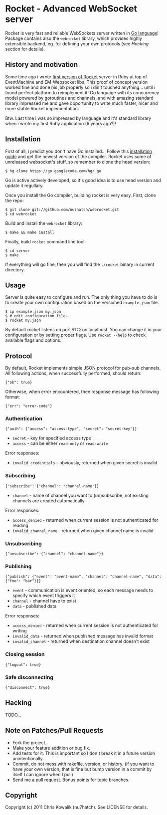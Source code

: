 # Rocket - Advanced WebSocket server

Rocket is very fast and reliable WebSockets server written in [Go language](http://golang.org)!
Package contains also the `webrocket` library, which provides highly extensible
backend, eg. for defining your own protocols (see *Hacking* section for details). 

## History and motivation

Some time ago i wrote [first version of Rocket](https://github.com/araneo/rocket) 
server in Ruby at top of EventMachine and EM-Websocket libs. This proof of concept
version worked fine and done his job properly so i din't touched anything... until 
i found perfect platform to reimplement it! Go language with its concurrency model 
powered by goroutines and channels, and with amazing standard library impressed me 
and gave opportunity to write much faster, nicer and more stable Rocket implementation. 

Btw. Last time i was so impressed by language and it's standard library when i wrote
my first Ruby application (6 years ago?)!

## Installation

First of all, i predict you don't have Go installed... Follow this 
[installation guide](http://golang.org/doc/install.html) and get the newest version
of the compiler. Rocket uses some of unreleased websocket's stuff, so remember to clone
the head version:

    $ hg clone https://go.googlecode.com/hg/ go

Go is active actively developed, so it's good idea is to use head version and update 
it regullary. 

Once you install the Go compiler, building rocket is very easy.
First, clone the repo:

    $ git clone git://github.com/nu7hatch/webrocket.git
    $ cd webrocket
	
Build and install the `webrocket` library:
 	
    $ make && make install
	
Finally, build `rocket` command line tool:

    $ cd server
    $ make
	
If everything will go fine, then you will find the `./rocket` binary in  current 
directory.

## Usage

Server is quite easy to configure and run. The only thing you have to do
is to create your own configuration based on the versioned `example.json` file. 

    $ cp example.json my.json
    $ # edit configuration file...
    $ rocket my.json

By default rocket listens on port `9772` on localhost. You can change it
in your configuration or by setting proper flags. Use `rocket --help` to 
check available flags and options.

## Protocol

By default, Rocket implements simple JSON protocol for pub-sub channels. All following actions, 
when successfully performed, should return:

    {"ok": true}
    
Otherwise, when error encountered, then response message has following format:

    {"err": "error-code"}

### Authentication

    {"auth": {"access": "access-type", "secret": "secret-key"}}

* `secret` - key for specified access type
* `access` - can be either `read-only` or `read-write`

Error responses:

* `invalid_credentials` - obviously, returned when given secret is invalid

### Subscribing

    {"subscribe": {"channel": "channel-name"}}

* `channel` - name of channel you want to (un)subscribe, not existing channels are created automatically
    
Error responses:

* `access_denied` - returned when current session is not authenticated for reading
* `invalid_channel_name` - returned when given channel name is invalid

### Unsubscribing

    {"unsubscribe": {"channel": "channel-name"}}

### Publishing

    {"publish": {"event": "event-name", "channel": "channel-name", "data": {"foo": "bar"}}}

* `event` - communication is event oriented, so each message needs to specify which event triggers it
* `channel` - channel have to exist
* `data` - published data

Error responses:

* `access_denied` - returned when current session is not authenticated for writing
* `invalid_data` - returned when published message has invalid format
* `invalid_channel` - returned when destination channel doesn't exist

### Closing session

    {"logout": true}
    
### Safe disconnecting

    {"disconnect": true}

## Hacking

TODO...

## Note on Patches/Pull Requests
 
* Fork the project.
* Make your feature addition or bug fix.
* Add tests for it. This is important so I don't break it in a
  future version unintentionally.
* Commit, do not mess with rakefile, version, or history.
  (if you want to have your own version, that is fine but bump version in a commit by itself I can ignore when I pull)
* Send me a pull request. Bonus points for topic branches.

## Copyright

Copyright (c) 2011 Chris Kowalik (nu7hatch). See LICENSE for details.
